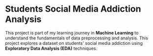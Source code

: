 # Students Social Media Addiction Analysis

This project is part of my learning journey in **Machine Learning** to understand the fundamentals of data preprocessing and analysis. This project explores a dataset on students' social media addiction using **Exploratory Data Analysis (EDA)** techniques. 
